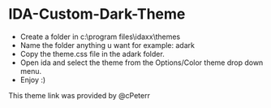 # IDA-Custom-Dark-Theme

- Create a folder in c:\program files\idaxx\themes
- Name the folder anything u want for example: adark
- Copy the theme.css file in the adark folder.
- Open ida and select the theme from the Options/Color theme drop down menu.
- Enjoy :)


This theme link was provided by @cPeterr
